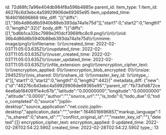 id: 72d88fc7a96e404db984f8a596b4885e
parent_id: 
item_type: 1
item_id: 46276c6d3ebc4a59929906de69365e95
item_updated_time: 1646016696868
title_diff: "[{\"diffs\":[[1,\"36b4d86d6b5940b88eb393da74a1e75d\"]],\"start1\":0,\"start2\":0,\"length1\":0,\"length2\":32}]"
body_diff: "[{\"diffs\":[[1,\"bd6b1ca32bc7989e2f0dcf3968fbc8c9.png\\\r\\\n\\\r\\\nid: 36b4d86d6b5940b88eb393da74a1e75d\\\r\\\nmime: image/png\\\r\\\nfilename: \\\r\\\ncreated_time: 2022-02-03T11:05:03.635Z\\\r\\\nupdated_time: 2022-02-03T11:05:03.635Z\\\r\\\nuser_created_time: 2022-02-03T11:05:03.635Z\\\r\\\nuser_updated_time: 2022-02-03T11:05:03.635Z\\\r\\\nfile_extension: png\\\r\\\nencryption_cipher_text: \\\r\\\nencryption_applied: 0\\\r\\\nencryption_blob_encrypted: 0\\\r\\\nsize: 294525\\\r\\\nis_shared: 0\\\r\\\nshare_id: \\\r\\\nmaster_key_id: \\\r\\\ntype_: 4\"]],\"start1\":0,\"start2\":0,\"length1\":0,\"length2\":442}]"
metadata_diff: {"new":{"id":"46276c6d3ebc4a59929906de69365e95","parent_id":"fb73d1d872ce4ee6ab184091f1e4c67b","latitude":"0.00000000","longitude":"0.00000000","altitude":"0.0000","author":"","source_url":"","is_todo":0,"todo_due":0,"todo_completed":0,"source":"joplin-desktop","source_application":"net.cozic.joplin-desktop","application_data":"","order":1646016696857,"markup_language":1,"is_shared":0,"share_id":"","conflict_original_id":"","master_key_id":""},"deleted":[]}
encryption_cipher_text: 
encryption_applied: 0
updated_time: 2022-02-28T02:54:22.590Z
created_time: 2022-02-28T02:54:22.590Z
type_: 13